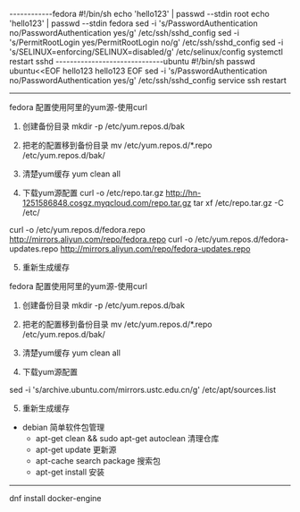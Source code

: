 ------------fedora
#!/bin/sh
echo 'hello123' | passwd --stdin root
echo 'hello123' | passwd --stdin fedora
sed -i 's/PasswordAuthentication no/PasswordAuthentication yes/g' /etc/ssh/sshd_config
sed -i 's/PermitRootLogin yes/PermitRootLogin no/g' /etc/ssh/sshd_config
sed -i 's/SELINUX=enforcing/SELINUX=disabled/g' /etc/selinux/config
systemctl  restart sshd
------------------------------ubuntu
#!/bin/sh
passwd ubuntu<<EOF
hello123
hello123
EOF
sed -i 's/PasswordAuthentication no/PasswordAuthentication yes/g' /etc/ssh/sshd_config
service ssh restart

-------------------------------------------
fedora 配置使用阿里的yum源-使用curl

1. 创建备份目录
mkdir -p /etc/yum.repos.d/bak

2. 把老的配置移到备份目录
mv /etc/yum.repos.d/*.repo /etc/yum.repos.d/bak/

3. 清楚yum缓存
yum clean all
4. 下载yum源配置
curl  -o /etc/repo.tar.gz  http://hn-1251586848.cosgz.myqcloud.com/repo.tar.gz
tar xf /etc/repo.tar.gz -C /etc/


curl -o /etc/yum.repos.d/fedora.repo http://mirrors.aliyun.com/repo/fedora.repo
curl -o /etc/yum.repos.d/fedora-updates.repo http://mirrors.aliyun.com/repo/fedora-updates.repo

5. 重新生成缓存
 

fedora 配置使用阿里的yum源-使用curl

1. 创建备份目录
mkdir -p /etc/yum.repos.d/bak

2. 把老的配置移到备份目录
mv /etc/yum.repos.d/*.repo /etc/yum.repos.d/bak/

3. 清楚yum缓存
yum clean all

4. 下载yum源配置

sed -i 's/archive.ubuntu.com/mirrors.ustc.edu.cn/g' /etc/apt/sources.list

5. 重新生成缓存
+ debian 简单软件包管理
    - apt-get clean && sudo apt-get autoclean  清理仓库
    - apt-get update 更新源
    - apt-cache search package 搜索包
    - apt-get install 安装



----------------
dnf install docker-engine